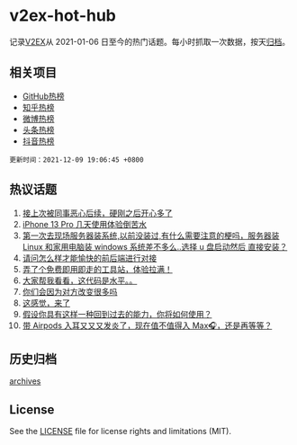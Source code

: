 # v2ex-hot-hub

 记录[V2EX](https://www.v2ex.com/)从 2021-01-06 日至今的热门话题。每小时抓取一次数据，按天[归档](archives)。
 
 ## 相关项目

- [GitHub热榜](https://github.com/lonnyzhang423/github-hot-hub)
- [知乎热榜](https://github.com/lonnyzhang423/zhihu-hot-hub)
- [微博热榜](https://github.com/lonnyzhang423/weibo-hot-hub)
- [头条热榜](https://github.com/lonnyzhang423/toutiao-hot-hub)
- [抖音热榜](https://github.com/lonnyzhang423/douyin-hot-hub)


 `更新时间：2021-12-09 19:06:45 +0800`

## 热议话题

1. [接上次被同事恶心后续，硬刚之后开心多了](https://www.v2ex.com/t/821072)
1. [iPhone 13 Pro 几天使用体验倒苦水](https://www.v2ex.com/t/821098)
1. [第一次去现场服务器装系统,以前没装过,有什么需要注意的梗吗，服务器装 Linux 和家用电脑装 windows 系统差不多么..选择 u 盘启动然后 直接安装？](https://www.v2ex.com/t/820945)
1. [请问怎么样才能愉快的前后端进行对接](https://www.v2ex.com/t/821032)
1. [弄了个免费即用即走的工具站，体验拉满！](https://www.v2ex.com/t/821078)
1. [大家帮我看看，这代码是水平。。](https://www.v2ex.com/t/821118)
1. [你们会因为对方改变很多吗](https://www.v2ex.com/t/821076)
1. [这感觉，来了](https://www.v2ex.com/t/821138)
1. [假设你具有这样一种回到过去的能力，你将如何使用？](https://www.v2ex.com/t/821015)
1. [带 Airpods 入耳又又又发炎了，现在值不值得入 Max🎧，还是再等等？](https://www.v2ex.com/t/821082)

## 历史归档

[archives](archives)

## License

See the [LICENSE](LICENSE) file for license rights and limitations (MIT).

